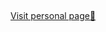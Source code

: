 ## 

<!--
**poltavski/poltavski** is a ✨ _special_ ✨ repository because its `README.md` (this file) appears on your GitHub profile.

Here are some ideas to get you started:

- 🔭 I’m currently working on ...
- 🌱 I’m currently learning ...
- 👯 I’m looking to collaborate on ...
- 🤔 I’m looking for help with ...
- 💬 Ask me about ...
- 📫 How to reach me: ...
- 😄 Pronouns: ...
- ⚡ Fun fact: ...
-->
<!-- ![Poltavskiy GitHub stats](https://github-readme-stats.vercel.app/api?username=poltavski&count_private=true&show_icons=true&hide=stars,prs) -->
[Visit personal page🔭](https://poltavski.github.io/)
